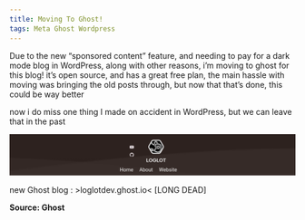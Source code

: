 ```yaml
---
title: Moving To Ghost!
tags: Meta Ghost Wordpress
---
```

Due to the new “sponsored content” feature, and needing to pay for a dark mode blog in WordPress, along with other reasons, i’m moving to ghost for this blog! it’s open source, and has a great free plan, the main hassle with moving was bringing the old posts through, but now that that’s done, this could be way better

now i do miss one thing I made on accident in WordPress, but we can leave that in the past

![WP Banner](https://raw.githubusercontent.com/loglot/loglot-Blog/master/screenshots/WPBanner.png)

new Ghost blog : >loglotdev.ghost.io< [LONG DEAD]

**Source: Ghost**